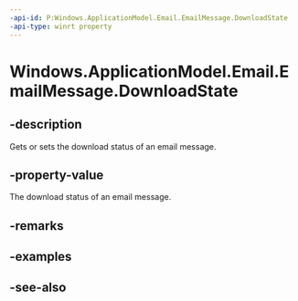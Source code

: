 ----api-id: P:Windows.ApplicationModel.Email.EmailMessage.DownloadState
-api-type: winrt property
---<!-- Property syntaxpublic Windows.ApplicationModel.Email.EmailMessageDownloadState DownloadState { get;  set; }--># Windows.ApplicationModel.Email.EmailMessage.DownloadState## -descriptionGets or sets the download status of an email message.## -property-valueThe download status of an email message.## -remarks## -examples## -see-also